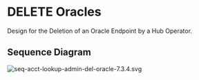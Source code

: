 # DELETE Oracles

Design for the Deletion of an Oracle Endpoint by a Hub Operator.

## Sequence Diagram

![seq-acct-lookup-admin-del-oracle-7.3.4.svg](./assets/diagrams/sequence/seq-acct-lookup-admin-del-oracle-7.3.4.svg)
